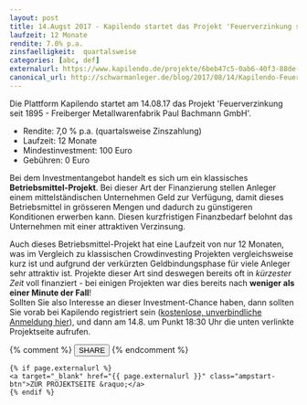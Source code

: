 ```yaml
---
layout: post
title: 14.Augst 2017 - Kapilendo startet das Projekt 'Feuerverzinkung seit 1895 - Freiberger Metallwarenfabrik Paul Bachmann GmbH'
laufzeit: 12 Monate
rendite: 7.0% p.a.
zinsfaelligkeit:  quartalsweise
categories: [abc, def]
externalurl: https://www.kapilendo.de/projekte/6beb47c5-0ab6-40f3-88de-feeca2b0e4dd?partner=kap-b&kbid=7881&aid=pd01
canonical_url: http://schwarmanleger.de/blog/2017/08/14/Kapilendo-Feuerverzinkung-Freiberger-Metallwarenfabrik.html
---
```


<p>Die Plattform Kapilendo startet am 14.08.17 das Projekt 'Feuerverzinkung seit 1895 - Freiberger Metallwarenfabrik Paul Bachmann GmbH'.</p>
<ul>
    <li>Rendite: 7,0 % p.a. (quartalsweise Zinszahlung)</li>
    <li>Laufzeit: 12 Monate</li>
    <li>Mindestinvestment: 100 Euro</li>
    <li>Gebühren: 0 Euro</li>
</ul>

<p>Bei dem Investmentangebot handelt es sich um ein klassisches <b>Betriebsmittel-Projekt</b>. Bei dieser Art der Finanzierung stellen Anleger einem mittelständischen Unternehmen Geld zur Verfügung, damit dieses Betriebsmittel in grösseren Mengen und dadurch zu günstigeren Konditionen erwerben kann. Diesen kurzfristigen Finanzbedarf belohnt das Unternehmen mit einer attraktiven Verzinsung.</p>

<p>Auch dieses Betriebsmittel-Projekt hat eine Laufzeit von nur 12 Monaten, was im Vergleich zu klassischen Crowdinvesting Projekten vergleichsweise kurz ist und aufgrund der verkürzten Geldbindungsphase für viele Anleger sehr attraktiv ist. Projekte dieser Art sind deswegen bereits oft in <i>kürzester Zeit</i> voll finanziert - bei einigen Projekten war dies bereits nach <b>weniger als einer Minute der Fall</b>!<br>
Sollten Sie also Interesse an dieser Investment-Chance haben, dann sollten Sie vorab bei Kapilendo registriert sein (<a href="https://www.kapilendo.de/?partner=kap-b&kbid=7881&aid=pd01" target="_blank">kostenlose, unverbindliche Anmeldung hier</a>), und dann am 14.8. um Punkt 18:30 Uhr die unten verlinkte Projektseite aufrufen.</p>


<div class="blogbottom">
    {% comment %}
    <button>SHARE</button>
    {% endcomment %}

    {% if page.externalurl %}
    <a target="_blank" href="{{ page.externalurl }}" class="ampstart-btn">ZUR PROJEKTSEITE &raquo;</a>
    {% endif %}
    
</div>

